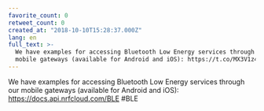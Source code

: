 ```yaml
---
favorite_count: 0
retweet_count: 0
created_at: "2018-10-10T15:28:37.000Z"
lang: en
full_text: >-
  We have examples for accessing Bluetooth Low Energy services through our
  mobile gateways (available for Android and iOS): https://t.co/MX3V1z4Vnf #BLE
---
```


We have examples for accessing Bluetooth Low Energy services through our mobile
gateways (available for Android and iOS): <https://docs.api.nrfcloud.com/BLE>
#BLE
